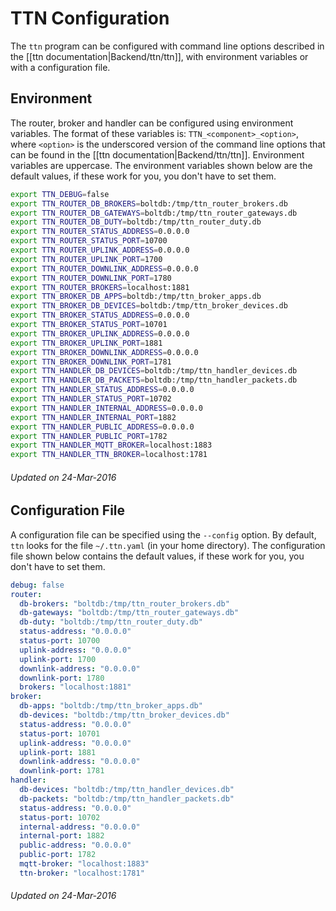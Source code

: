 # TTN Configuration

The `ttn` program can be configured with command line options described in the [[ttn documentation|Backend/ttn/ttn]], with environment variables or with a configuration file.

## Environment

The router, broker and handler can be configured using environment variables.
The format of these variables is: `TTN_<component>_<option>`, where `<option>` is the underscored version of the command line options that can be found in the [[ttn documentation|Backend/ttn/ttn]]. Environment variables are uppercase. The environment variables shown below are the default values, if these work for you, you don't have to set them.

```sh
export TTN_DEBUG=false
export TTN_ROUTER_DB_BROKERS=boltdb:/tmp/ttn_router_brokers.db
export TTN_ROUTER_DB_GATEWAYS=boltdb:/tmp/ttn_router_gateways.db
export TTN_ROUTER_DB_DUTY=boltdb:/tmp/ttn_router_duty.db
export TTN_ROUTER_STATUS_ADDRESS=0.0.0.0
export TTN_ROUTER_STATUS_PORT=10700
export TTN_ROUTER_UPLINK_ADDRESS=0.0.0.0
export TTN_ROUTER_UPLINK_PORT=1700
export TTN_ROUTER_DOWNLINK_ADDRESS=0.0.0.0
export TTN_ROUTER_DOWNLINK_PORT=1780
export TTN_ROUTER_BROKERS=localhost:1881
export TTN_BROKER_DB_APPS=boltdb:/tmp/ttn_broker_apps.db
export TTN_BROKER_DB_DEVICES=boltdb:/tmp/ttn_broker_devices.db
export TTN_BROKER_STATUS_ADDRESS=0.0.0.0
export TTN_BROKER_STATUS_PORT=10701
export TTN_BROKER_UPLINK_ADDRESS=0.0.0.0
export TTN_BROKER_UPLINK_PORT=1881
export TTN_BROKER_DOWNLINK_ADDRESS=0.0.0.0
export TTN_BROKER_DOWNLINK_PORT=1781
export TTN_HANDLER_DB_DEVICES=boltdb:/tmp/ttn_handler_devices.db
export TTN_HANDLER_DB_PACKETS=boltdb:/tmp/ttn_handler_packets.db
export TTN_HANDLER_STATUS_ADDRESS=0.0.0.0
export TTN_HANDLER_STATUS_PORT=10702
export TTN_HANDLER_INTERNAL_ADDRESS=0.0.0.0
export TTN_HANDLER_INTERNAL_PORT=1882
export TTN_HANDLER_PUBLIC_ADDRESS=0.0.0.0
export TTN_HANDLER_PUBLIC_PORT=1782
export TTN_HANDLER_MQTT_BROKER=localhost:1883
export TTN_HANDLER_TTN_BROKER=localhost:1781
```

###### Updated on 24-Mar-2016

## Configuration File

A configuration file can be specified using the `--config` option. By default, `ttn` looks for the file `~/.ttn.yaml` (in your home directory).
The configuration file shown below contains the default values, if these work for you, you don't have to set them.

```yaml
debug: false
router:
  db-brokers: "boltdb:/tmp/ttn_router_brokers.db"
  db-gateways: "boltdb:/tmp/ttn_router_gateways.db"
  db-duty: "boltdb:/tmp/ttn_router_duty.db"
  status-address: "0.0.0.0"
  status-port: 10700
  uplink-address: "0.0.0.0"
  uplink-port: 1700
  downlink-address: "0.0.0.0"
  downlink-port: 1780
  brokers: "localhost:1881"
broker:
  db-apps: "boltdb:/tmp/ttn_broker_apps.db"
  db-devices: "boltdb:/tmp/ttn_broker_devices.db"
  status-address: "0.0.0.0"
  status-port: 10701
  uplink-address: "0.0.0.0"
  uplink-port: 1881
  downlink-address: "0.0.0.0"
  downlink-port: 1781
handler:
  db-devices: "boltdb:/tmp/ttn_handler_devices.db"
  db-packets: "boltdb:/tmp/ttn_handler_packets.db"
  status-address: "0.0.0.0"
  status-port: 10702
  internal-address: "0.0.0.0"
  internal-port: 1882
  public-address: "0.0.0.0"
  public-port: 1782
  mqtt-broker: "localhost:1883"
  ttn-broker: "localhost:1781"
```

###### Updated on 24-Mar-2016

